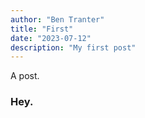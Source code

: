 ```yaml
---
author: "Ben Tranter"
title: "First"
date: "2023-07-12"
description: "My first post"
---
```


A post.

### Hey.
